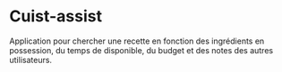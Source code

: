 # Cuist-assist

Application pour chercher une recette en fonction des ingrédients en possession, du temps de disponible, du budget et des notes des autres utilisateurs.
